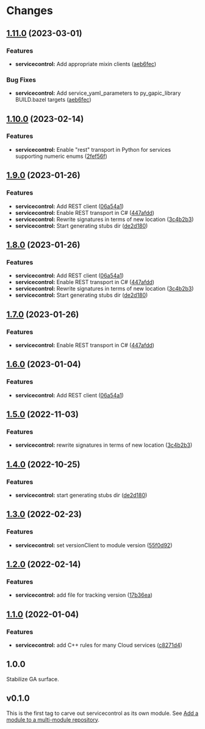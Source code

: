 # Changes

## [1.11.0](https://github.com/googleapis/google-cloud-go/compare/servicecontrol/v1.10.0...servicecontrol/v1.11.0) (2023-03-01)


### Features

* **servicecontrol:** Add appropriate mixin clients ([aeb6fec](https://github.com/googleapis/google-cloud-go/commit/aeb6fecc7fd3f088ff461a0c068ceb9a7ae7b2a3))


### Bug Fixes

* **servicecontrol:** Add service_yaml_parameters to py_gapic_library BUILD.bazel targets ([aeb6fec](https://github.com/googleapis/google-cloud-go/commit/aeb6fecc7fd3f088ff461a0c068ceb9a7ae7b2a3))

## [1.10.0](https://github.com/googleapis/google-cloud-go/compare/servicecontrol/v1.9.0...servicecontrol/v1.10.0) (2023-02-14)


### Features

* **servicecontrol:** Enable "rest" transport in Python for services supporting numeric enums ([2fef56f](https://github.com/googleapis/google-cloud-go/commit/2fef56f75a63dc4ff6e0eea56c7b26d4831c8e27))

## [1.9.0](https://github.com/googleapis/google-cloud-go/compare/servicecontrol-v1.8.0...servicecontrol/v1.9.0) (2023-01-26)


### Features

* **servicecontrol:** Add REST client ([06a54a1](https://github.com/googleapis/google-cloud-go/commit/06a54a16a5866cce966547c51e203b9e09a25bc0))
* **servicecontrol:** Enable REST transport in C# ([447afdd](https://github.com/googleapis/google-cloud-go/commit/447afddf34d59c599cabe5415b4f9265b228bb9a))
* **servicecontrol:** Rewrite signatures in terms of new location ([3c4b2b3](https://github.com/googleapis/google-cloud-go/commit/3c4b2b34565795537aac1661e6af2442437e34ad))
* **servicecontrol:** Start generating stubs dir ([de2d180](https://github.com/googleapis/google-cloud-go/commit/de2d18066dc613b72f6f8db93ca60146dabcfdcc))

## [1.8.0](https://github.com/googleapis/google-cloud-go/compare/servicecontrol-v1.7.0...servicecontrol/v1.8.0) (2023-01-26)


### Features

* **servicecontrol:** Add REST client ([06a54a1](https://github.com/googleapis/google-cloud-go/commit/06a54a16a5866cce966547c51e203b9e09a25bc0))
* **servicecontrol:** Enable REST transport in C# ([447afdd](https://github.com/googleapis/google-cloud-go/commit/447afddf34d59c599cabe5415b4f9265b228bb9a))
* **servicecontrol:** Rewrite signatures in terms of new location ([3c4b2b3](https://github.com/googleapis/google-cloud-go/commit/3c4b2b34565795537aac1661e6af2442437e34ad))
* **servicecontrol:** Start generating stubs dir ([de2d180](https://github.com/googleapis/google-cloud-go/commit/de2d18066dc613b72f6f8db93ca60146dabcfdcc))

## [1.7.0](https://github.com/googleapis/google-cloud-go/compare/servicecontrol/v1.6.0...servicecontrol/v1.7.0) (2023-01-26)


### Features

* **servicecontrol:** Enable REST transport in C# ([447afdd](https://github.com/googleapis/google-cloud-go/commit/447afddf34d59c599cabe5415b4f9265b228bb9a))

## [1.6.0](https://github.com/googleapis/google-cloud-go/compare/servicecontrol/v1.5.0...servicecontrol/v1.6.0) (2023-01-04)


### Features

* **servicecontrol:** Add REST client ([06a54a1](https://github.com/googleapis/google-cloud-go/commit/06a54a16a5866cce966547c51e203b9e09a25bc0))

## [1.5.0](https://github.com/googleapis/google-cloud-go/compare/servicecontrol/v1.4.0...servicecontrol/v1.5.0) (2022-11-03)


### Features

* **servicecontrol:** rewrite signatures in terms of new location ([3c4b2b3](https://github.com/googleapis/google-cloud-go/commit/3c4b2b34565795537aac1661e6af2442437e34ad))

## [1.4.0](https://github.com/googleapis/google-cloud-go/compare/servicecontrol/v1.3.0...servicecontrol/v1.4.0) (2022-10-25)


### Features

* **servicecontrol:** start generating stubs dir ([de2d180](https://github.com/googleapis/google-cloud-go/commit/de2d18066dc613b72f6f8db93ca60146dabcfdcc))

## [1.3.0](https://github.com/googleapis/google-cloud-go/compare/servicecontrol/v1.2.0...servicecontrol/v1.3.0) (2022-02-23)


### Features

* **servicecontrol:** set versionClient to module version ([55f0d92](https://github.com/googleapis/google-cloud-go/commit/55f0d92bf112f14b024b4ab0076c9875a17423c9))

## [1.2.0](https://github.com/googleapis/google-cloud-go/compare/servicecontrol/v1.1.0...servicecontrol/v1.2.0) (2022-02-14)


### Features

* **servicecontrol:** add file for tracking version ([17b36ea](https://github.com/googleapis/google-cloud-go/commit/17b36ead42a96b1a01105122074e65164357519e))

## [1.1.0](https://www.github.com/googleapis/google-cloud-go/compare/servicecontrol/v1.0.0...servicecontrol/v1.1.0) (2022-01-04)


### Features

* **servicecontrol:** add C++ rules for many Cloud services ([c8271d4](https://www.github.com/googleapis/google-cloud-go/commit/c8271d4b217a6e6924d9f87eac9468c4b5767ba7))

## 1.0.0

Stabilize GA surface.

## v0.1.0

This is the first tag to carve out servicecontrol as its own module. See
[Add a module to a multi-module repository](https://github.com/golang/go/wiki/Modules#is-it-possible-to-add-a-module-to-a-multi-module-repository).
